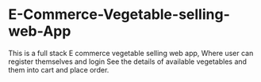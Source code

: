 # E-Commerce-Vegetable-selling-web-App
This is a full stack E commerce vegetable selling web app, Where user can register themselves and login See the details of available vegetables and them into cart and place order.

